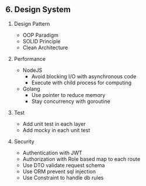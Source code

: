 ## 6. Design System

1. Design Pattern
    - OOP Paradigm
    - SOLID Principle
    - Clean Architecture

2. Performance
    - NodeJS
        - Avoid blocking I/O with asynchronous code
        - Execute with child process for computing
    - Golang
        - Use pointer to reduce memory
        - Stay concurrency with goroutine

3. Test
    - Add unit test in each layer
    - Add mocky in each unit test

4. Security
    - Authentication with JWT
    - Authorization with Role based map to each route
    - Use DTO validate request schema
    - Use ORM prevent sql injection
    - Use Constraint to handle db rules
